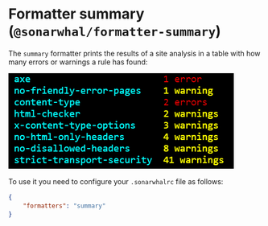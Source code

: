 # Formatter summary (`@sonarwhal/formatter-summary`)

The `summary` formatter prints the results of a site analysis in a table with how many errors or warnings a rule has found:

![Example output for the summary formatter](images/summary-output.png)

To use it you need to configure your `.sonarwhalrc` file as follows:

```json
{
    "formatters": "summary"
}
```
